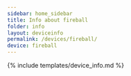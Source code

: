 ```yaml
---
sidebar: home_sidebar
title: Info about fireball
folder: info
layout: deviceinfo
permalink: /devices/fireball/
device: fireball
---
```

{% include templates/device_info.md %}
